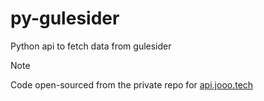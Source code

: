 # py-gulesider
Python api to fetch data from gulesider

> [!NOTE]
> Code open-sourced from the private repo for [api.jooo.tech](https://api.jooo.tech/)